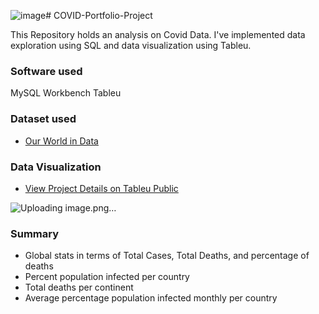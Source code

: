 ![image](https://github.com/DavidRemo/COVID-Portfolio-Project/assets/68180517/2bb158f0-58e5-4c31-99f3-39f11986c00d)# COVID-Portfolio-Project

This Repository holds an analysis on Covid Data. 
I've implemented data exploration using SQL and data visualization using Tableu.

### Software used
MySQL Workbench
Tableu

### Dataset used
* [Our World in Data](https://ourworldindata.org/covid-deaths)

### Data Visualization

* [View Project Details on Tableu Public](https://public.tableau.com/app/profile/david.remo/viz/CovidDashboard_17029809338650/Dashboard1?publish=yes)

![Uploading image.png…]()

### Summary
* Global stats in terms of Total Cases, Total Deaths, and percentage of deaths
* Percent population infected per country
* Total deaths per continent
* Average percentage population infected monthly per country
